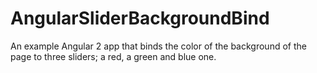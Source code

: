 # AngularSliderBackgroundBind
An example Angular 2 app that binds the color of the background of the page to three sliders; a red, a green and blue one.
